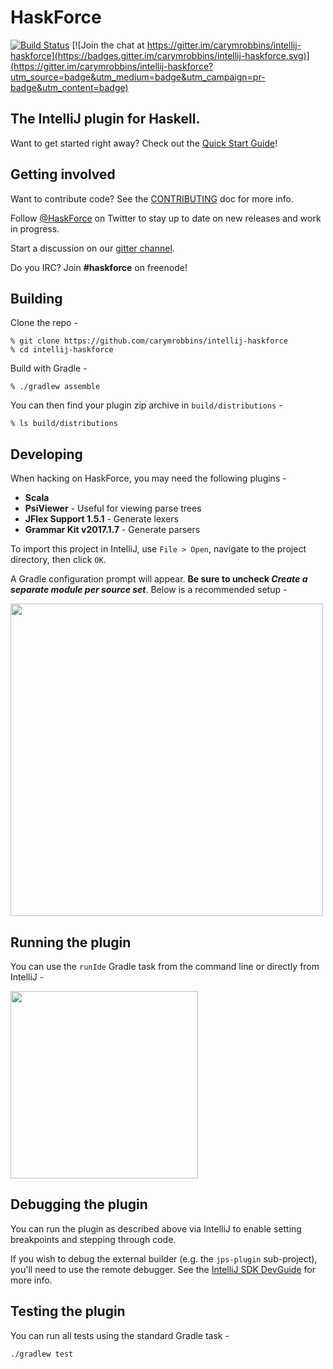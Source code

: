 # HaskForce

[![Build Status](https://travis-ci.org/carymrobbins/intellij-haskforce.svg?branch=master)](https://travis-ci.org/carymrobbins/intellij-haskforce)
[![Join the chat at https://gitter.im/carymrobbins/intellij-haskforce](https://badges.gitter.im/carymrobbins/intellij-haskforce.svg)](https://gitter.im/carymrobbins/intellij-haskforce?utm_source=badge&utm_medium=badge&utm_campaign=pr-badge&utm_content=badge)

## The IntelliJ plugin for Haskell.

Want to get started right away?  Check out the [Quick Start Guide](https://github.com/carymrobbins/intellij-haskforce/wiki/Quick-Start-Guide)!

## Getting involved

Want to contribute code?  See the [CONTRIBUTING](./CONTRIBUTING.md) doc for more info.

Follow [@HaskForce](https://twitter.com/haskforce) on Twitter to stay up to date
on new releases and work in progress.

Start a discussion on our [gitter channel](https://gitter.im/carymrobbins/intellij-haskforce).

Do you IRC?  Join **#haskforce** on freenode!

## Building

Clone the repo -

```
% git clone https://github.com/carymrobbins/intellij-haskforce
% cd intellij-haskforce
```

Build with Gradle -

```
% ./gradlew assemble
```

You can then find your plugin zip archive in `build/distributions` -

```
% ls build/distributions
```

## Developing

When hacking on HaskForce, you may need the following plugins -

* **Scala**
* **PsiViewer** - Useful for viewing parse trees
* **JFlex Support 1.5.1** - Generate lexers
* **Grammar Kit v2017.1.7** - Generate parsers

To import this project in IntelliJ, use `File > Open`, navigate to
the project directory, then click `OK`.

A Gradle configuration prompt will appear. **Be sure to uncheck
_Create a separate module per source set_**. Below is a recommended
setup -

<img src="resources/screenshots/intellij-gradle-import.png" width="500px"/>

## Running the plugin

You can use the `runIde` Gradle task from the command line or directly
from IntelliJ -

<img src="resources/screenshots/haskforce-gradle-runide.png" width="300px"/>

## Debugging the plugin

You can run the plugin as described above via IntelliJ to enable setting
breakpoints and stepping through code.

If you wish to debug the external builder (e.g. the `jps-plugin` sub-project),
you'll need to use the remote debugger.
See the [IntelliJ SDK DevGuide](http://www.jetbrains.org/intellij/sdk/docs/reference_guide/frameworks_and_external_apis/external_builder_api.html#debugging-a-plugin-for-external-builder)
for more info.

## Testing the plugin

You can run all tests using the standard Gradle task -

```
./gradlew test
```
